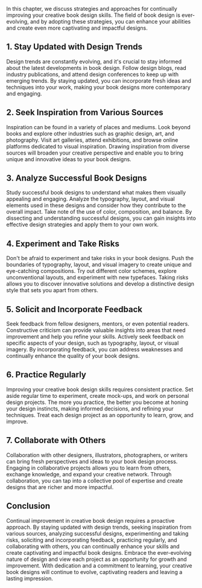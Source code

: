 
In this chapter, we discuss strategies and approaches for continually improving your creative book design skills. The field of book design is ever-evolving, and by adopting these strategies, you can enhance your abilities and create even more captivating and impactful designs.

**1. Stay Updated with Design Trends**
--------------------------------------

Design trends are constantly evolving, and it's crucial to stay informed about the latest developments in book design. Follow design blogs, read industry publications, and attend design conferences to keep up with emerging trends. By staying updated, you can incorporate fresh ideas and techniques into your work, making your book designs more contemporary and engaging.

**2. Seek Inspiration from Various Sources**
--------------------------------------------

Inspiration can be found in a variety of places and mediums. Look beyond books and explore other industries such as graphic design, art, and photography. Visit art galleries, attend exhibitions, and browse online platforms dedicated to visual inspiration. Drawing inspiration from diverse sources will broaden your creative perspective and enable you to bring unique and innovative ideas to your book designs.

**3. Analyze Successful Book Designs**
--------------------------------------

Study successful book designs to understand what makes them visually appealing and engaging. Analyze the typography, layout, and visual elements used in these designs and consider how they contribute to the overall impact. Take note of the use of color, composition, and balance. By dissecting and understanding successful designs, you can gain insights into effective design strategies and apply them to your own work.

**4. Experiment and Take Risks**
--------------------------------

Don't be afraid to experiment and take risks in your book designs. Push the boundaries of typography, layout, and visual imagery to create unique and eye-catching compositions. Try out different color schemes, explore unconventional layouts, and experiment with new typefaces. Taking risks allows you to discover innovative solutions and develop a distinctive design style that sets you apart from others.

**5. Solicit and Incorporate Feedback**
---------------------------------------

Seek feedback from fellow designers, mentors, or even potential readers. Constructive criticism can provide valuable insights into areas that need improvement and help you refine your skills. Actively seek feedback on specific aspects of your design, such as typography, layout, or visual imagery. By incorporating feedback, you can address weaknesses and continually enhance the quality of your book designs.

**6. Practice Regularly**
-------------------------

Improving your creative book design skills requires consistent practice. Set aside regular time to experiment, create mock-ups, and work on personal design projects. The more you practice, the better you become at honing your design instincts, making informed decisions, and refining your techniques. Treat each design project as an opportunity to learn, grow, and improve.

**7. Collaborate with Others**
------------------------------

Collaboration with other designers, illustrators, photographers, or writers can bring fresh perspectives and ideas to your book design process. Engaging in collaborative projects allows you to learn from others, exchange knowledge, and expand your creative network. Through collaboration, you can tap into a collective pool of expertise and create designs that are richer and more impactful.

**Conclusion**
--------------

Continual improvement in creative book design requires a proactive approach. By staying updated with design trends, seeking inspiration from various sources, analyzing successful designs, experimenting and taking risks, soliciting and incorporating feedback, practicing regularly, and collaborating with others, you can continually enhance your skills and create captivating and impactful book designs. Embrace the ever-evolving nature of design and view each project as an opportunity for growth and improvement. With dedication and a commitment to learning, your creative book designs will continue to evolve, captivating readers and leaving a lasting impression.
